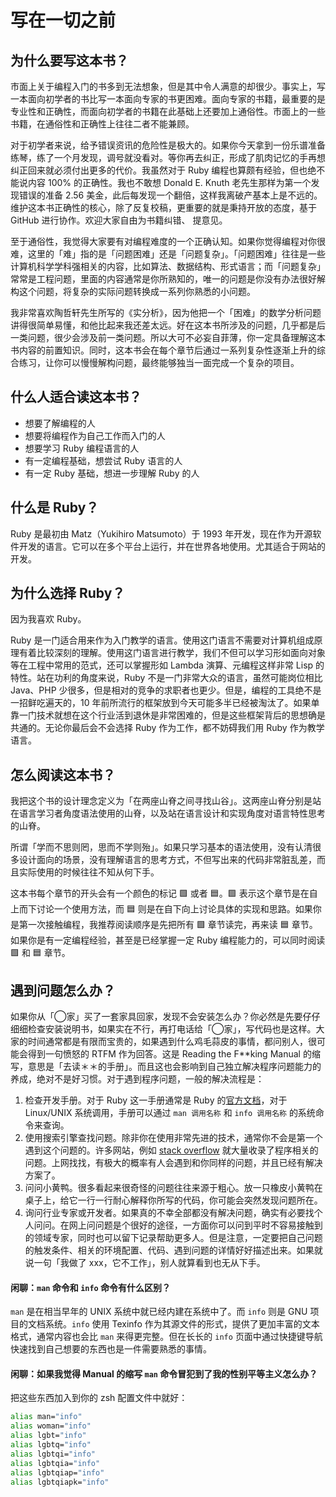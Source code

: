# 写在一切之前

## 为什么要写这本书？

市面上关于编程入门的书多到无法想象，但是其中令人满意的却很少。事实上，写一本面向初学者的书比写一本面向专家的书更困难。面向专家的书籍，最重要的是专业性和正确性，而面向初学者的书籍在此基础上还要加上通俗性。市面上的一些书籍，在通俗性和正确性上往往二者不能兼顾。

对于初学者来说，给予错误资讯的危险性是极大的。如果你今天拿到一份乐谱准备练琴，练了一个月发现，调号就没看对。等你再去纠正，形成了肌肉记忆的手再想纠正回来就必须付出更多的代价。我虽然对于 Ruby 编程也算颇有经验，但也绝不能说内容 100% 的正确性。我也不敢想 Donald E. Knuth 老先生那样为第一个发现错误的准备 2.56 美金，此后每发现一个翻倍，这样我离破产基本上是不远的。维护这本书正确性的核心，除了反复校稿，更重要的就是秉持开放的态度，基于 GitHub 进行协作。欢迎大家自由为书籍纠错、 提意见。

至于通俗性，我觉得大家要有对编程难度的一个正确认知。如果你觉得编程对你很难，这里的「难」指的是「问题困难」还是「问题复杂」。「问题困难」往往是一些计算机科学学科强相关的内容，比如算法、数据结构、形式语言；而「问题复杂」常常是工程问题，里面的内容通常是你所熟知的，唯一的问题是你没有办法很好解构这个问题，将复杂的实际问题转换成一系列你熟悉的小问题。

我非常喜欢陶哲轩先生所写的《实分析》，因为他把一个「困难」的数学分析问题讲得很简单易懂，和他比起来我还差太远。好在这本书所涉及的问题，几乎都是后一类问题，很少会涉及前一类问题。所以大可不必妄自菲薄，你一定具备理解这本书内容的前置知识。同时，这本书会在每个章节后通过一系列复杂性逐渐上升的综合练习，让你可以慢慢解构问题，最终能够独当一面完成一个复杂的项目。

## 什么人适合读这本书？

- 想要了解编程的人
- 想要将编程作为自己工作而入门的人
- 想要学习 Ruby 编程语言的人
- 有一定编程基础，想尝试 Ruby 语言的人
- 有一定 Ruby 基础，想进一步理解 Ruby 的人

## 什么是 Ruby？

Ruby 是最初由 Matz（Yukihiro Matsumoto）于 1993 年开发，现在作为开源软件开发的语言。它可以在多个平台上运行，并在世界各地使用。尤其适合于网站的开发。

## 为什么选择 Ruby？

因为我喜欢 Ruby。

Ruby 是一门适合用来作为入门教学的语言。使用这门语言不需要对计算机组成原理有着比较深刻的理解。使用这门语言进行教学，我们不但可以学习形如面向对象等在工程中常用的范式，还可以掌握形如 Lambda 演算、元编程这样非常 Lisp 的特性。站在功利的角度来说，Ruby 不是一门非常大众的语言，虽然可能岗位相比 Java、PHP 少很多，但是相对的竞争的求职者也更少。但是，编程的工具绝不是一招鲜吃遍天的，10 年前所流行的框架放到今天可能多半已经被淘汰了。如果单靠一门技术就想在这个行业活到退休是非常困难的，但是这些框架背后的思想确是共通的。无论你最后会不会选择 Ruby 作为工作，都不妨碍我们用 Ruby 作为教学语言。

## 怎么阅读这本书？

我把这个书的设计理念定义为「在两座山脊之间寻找山谷」。这两座山脊分别是站在语言学习者角度语法使用的山脊，以及站在语言设计和实现角度对语言特性思考的山脊。

所谓「学而不思则罔，思而不学则殆」。如果只学习基本的语法使用，没有认清很多设计面向的场景，没有理解语言的思考方式，不但写出来的代码非常脏乱差，而且实际使用的时候往往不知从何下手。

这本书每个章节的开头会有一个颜色的标记 🟩 或者 🟦。🟩 表示这个章节是在自上而下讨论一个使用方法，而 🟦 则是在自下向上讨论具体的实现和思路。如果你是第一次接触编程，我推荐阅读顺序是先把所有 🟩 章节读完，再来读 🟦 章节。如果你是有一定编程经验，甚至是已经掌握一定 Ruby 编程能力的，可以同时阅读 🟩 和 🟦 章节。

## 遇到问题怎么办？

如果你从「◯家」买了一套家具回家，发现不会安装怎么办？你必然是先要仔仔细细检查安装说明书，如果实在不行，再打电话给「◯家」，写代码也是这样。大家的时间通常都是有限而宝贵的，如果遇到什么鸡毛蒜皮的事情，都问别人，很可能会得到一句愤怒的 RTFM 作为回答。这是 Reading the F**king Manual 的缩写，意思是「去读＊＊的手册」。而且这也会影响到自己独立解决程序问题能力的养成，绝对不是好习惯。对于遇到程序问题，一般的解决流程是：

1. 检查开发手册。对于 Ruby 这一手册通常是 Ruby 的[官方文档](https://ruby-doc.org/)，对于 Linux/UNIX 系统调用，手册可以通过 `man 调用名称` 和 `info 调用名称` 的系统命令来查询。
2. 使用搜索引擎查找问题。除非你在使用非常先进的技术，通常你不会是第一个遇到这个问题的。许多网站，例如 [stack overflow](https://stackoverflow.com/) 就大量收录了程序相关的问题。上网找找，有极大的概率有人会遇到和你同样的问题，并且已经有解决方案了。
3. 问问小黄鸭。很多看起来很奇怪的问题往往来源于粗心。放一只橡皮小黄鸭在桌子上，给它一行一行耐心解释你所写的代码，你可能会突然发现问题所在。
4. 询问行业专家或开发者。如果真的不幸全部都没有解决问题，确实有必要找个人问问。在网上问问题是个很好的途径，一方面你可以问到平时不容易接触到的领域专家，同时也可以留下记录帮助更多人。但是注意，一定要把自己问题的触发条件、相关的环境配置、代码、遇到问题的详情好好描述出来。如果就说一句「我做了 xxx，它不工作」，别人就算看到也无从下手。

#### 闲聊：`man` 命令和 `info` 命令有什么区别？

`man` 是在相当早年的 UNIX 系统中就已经内建在系统中了。而 `info` 则是 GNU 项目的文档系统。`info` 使用 Texinfo 作为其源文件的形式，提供了更加丰富的文本格式，通常内容也会比 `man` 来得更完整。但在长长的 `info` 页面中通过快捷键导航快速找到自己想要的东西也是一件需要熟悉的事情。

#### 闲聊：如果我觉得 Manual 的缩写 `man` 命令冒犯到了我的性别平等主义怎么办？

把这些东西加入到你的 zsh 配置文件中就好：

```zsh
alias man="info"
alias woman="info"
alias lgbt="info"
alias lgbtq="info"
alias lgbtqi="info"
alias lgbtqia="info"
alias lgbtqiap="info"
alias lgbtqiapk="info"
```
